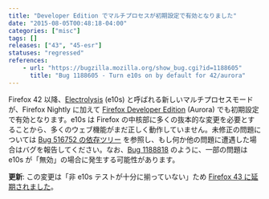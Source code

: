 ```yaml
---
title: "Developer Edition でマルチプロセスが初期設定で有効となりました"
date: "2015-08-05T00:48:18-04:00"
categories: ["misc"]
tags: []
releases: ["43", "45-esr"]
statuses: "regressed"
references:
    - url: "https://bugzilla.mozilla.org/show_bug.cgi?id=1188605"
      title: "Bug 1188605 - Turn e10s on by default for 42/aurora"
---
```

Firefox 42 以降、[Electrolysis](https://wiki.mozilla.org/Electrolysis) (e10s) と呼ばれる新しいマルチプロセスモードが、Firefox Nightly に加えて [Firefox Developer Edition](https://developer.mozilla.org/Firefox/Developer_Edition) (Aurora) でも初期設定で有効となります。e10s は Firefox の中核部に多くの抜本的な変更を必要とすることから、多くのウェブ機能がまだ正しく動作していません。未修正の問題については [Bug 516752 の依存ツリー](https://bugzilla.mozilla.org/showdependencytree.cgi?id=516752&maxdepth=1&hide_resolved=1) を参照し、もし何か他の問題に遭遇した場合はバグを報告してください。なお、[Bug 1188818](https://bugzilla.mozilla.org/show_bug.cgi?id=1188818) のように、一部の問題は e10s が「無効」の場合に発生する可能性があります。

**更新**: この変更は「非 e10s テストが十分に揃っていない」ため [Firefox 43 に延期されました](https://bugzilla.mozilla.org/show_bug.cgi?id=1203184)。
